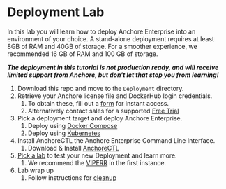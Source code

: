 # Deployment Lab

In this lab you will learn how to deploy Anchore Enterprise into an environment of your choice. 
A stand-alone deployment requires at least 8GB of RAM and 40GB of storage. For a smoother experience, we recommended 16 GB of RAM and 100 GB of storage.

_**The deployment in this tutorial is not production ready, and will receive limited support from Anchore, but don't let that stop you from learning!**_

1. Download this repo and move to the `Deployment` directory.
2. Retrieve your Anchore license file and DockerHub login credentials.
   1. To obtain these, fill out a [form](https://forms.gle/NMhpVU19SuXRnLhC9) for instant access.
   2. Alternatively contact sales for a supported [Free Trial](https://go.anchore.com/free-trial/)
3. Pick a deployment target and deploy Anchore Enterprise.
   1. Deploy using [Docker Compose](./docker-compose.md)
   2. Deploy using [Kubernetes](./kubernetes.md)
4. Install AnchoreCTL the Anchore Enterprise Command Line Interface.
   1. Download & Install [AnchoreCTL](./anchorectl.md)
5. [Pick a lab](../../README.md#labs) to test your new Deployment and learn more.
   1. We recommend the [VIPERR](../VIPERR/README.md) in the first instance.
6. Lab wrap up
   1. Follow instructions for [cleanup](./cleanup.md)
